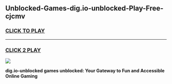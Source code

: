 
## Unblocked-Games-dig.io-unblocked-Play-Free-cjcmv
<h3>
<a href="https://premium76.site?title=dig.io-unblocked&ref=20M">CLICK TO PLAY</a></h3>
<hr>

<h3>
<a href="https://premium76.site?title=dig.io-unblocked&ref=20M">CLICK 2 PLAY</a>
  
</h3>

<a href="https://premium76.site?title=dig.io-unblocked&ref=19M"><img src="https://clearcache.store/games.png"></a>


**dig.io-unblocked games unblocked: Your Gateway to Fun and Accessible Online Gaming**
